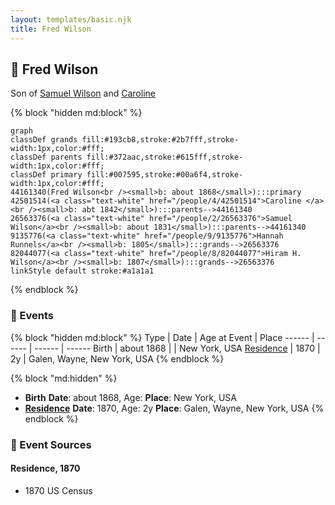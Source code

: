 ```yaml
---
layout: templates/basic.njk
title: Fred Wilson
---
```

## 🔵 Fred Wilson

Son of [Samuel Wilson](/people/2/26563376) and [Caroline ](/people/4/42501514)

{% block "hidden md:block" %}
```mermaid
graph
classDef grands fill:#193cb8,stroke:#2b7fff,stroke-width:1px,color:#fff;
classDef parents fill:#372aac,stroke:#615fff,stroke-width:1px,color:#fff;
classDef primary fill:#007595,stroke:#00a6f4,stroke-width:1px,color:#fff;
44161340(Fred Wilson<br /><small>b: about 1868</small>):::primary
42501514(<a class="text-white" href="/people/4/42501514">Caroline </a><br /><small>b: abt 1842</small>):::parents-->44161340
26563376(<a class="text-white" href="/people/2/26563376">Samuel Wilson</a><br /><small>b: about 1831</small>):::parents-->44161340
9135776(<a class="text-white" href="/people/9/9135776">Hannah Runnels</a><br /><small>b: 1805</small>):::grands-->26563376
82044077(<a class="text-white" href="/people/8/82044077">Hiram H. Wilson</a><br /><small>b: 1807</small>):::grands-->26563376
linkStyle default stroke:#a1a1a1
```
{% endblock %}

### 📆 Events

{% block "hidden md:block" %}
Type | Date | Age at Event | Place
------ | ------ | ------ | ------
Birth | about 1868 |  | New York, USA
[Residence](#event-event-0) | 1870 | 2y | Galen, Wayne, New York, USA
{% endblock %}

{% block "md:hidden" %}
- **Birth**
**Date**: about 1868, Age:
**Place**: New York, USA
- **[Residence](#event-event-0)**
**Date**: 1870, Age: 2y
**Place**: Galen, Wayne, New York, USA
{% endblock %}

### 📰 Event Sources

#### <a id="event-event-0"></a> Residence, 1870
* 1870 US Census
